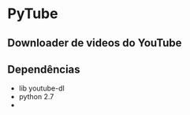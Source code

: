 PyTube
======

Downloader de videos do YouTube
-------------------------------

Dependências
----------

* lib youtube-dl
* python 2.7
* 

